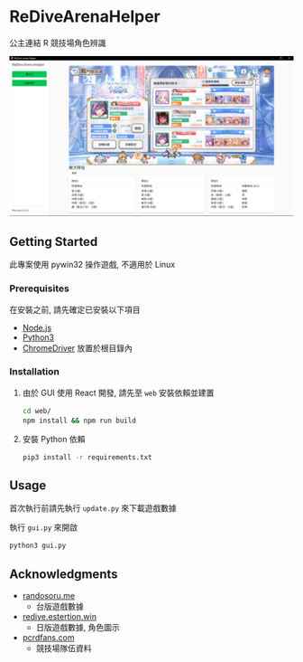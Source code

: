 # ReDiveArenaHelper

公主連結 R 競技場角色辨識

![screenshot1](./screenshots/1.png)

## Getting Started

此專案使用 pywin32 操作遊戲, 不適用於 Linux

### Prerequisites

在安裝之前, 請先確定已安裝以下項目

- [Node.js](https://nodejs.org)
- [Python3](https://www.python.org)
- [ChromeDriver](https://chromedriver.chromium.org) 放置於根目錄內

### Installation

1. 由於 GUI 使用 React 開發, 請先至 `web` 安裝依賴並建置

   ```bash
   cd web/
   npm install && npm run build
   ```

2. 安裝 Python 依賴

   ```bash
   pip3 install -r requirements.txt
   ```

## Usage

首次執行前請先執行 `update.py` 來下載遊戲數據

執行 `gui.py` 來開啟

```bash
python3 gui.py
```

## Acknowledgments

- [randosoru.me](https://randosoru.me)
  - 台版遊戲數據
- [redive.estertion.win](https://redive.estertion.win)
  - 日版遊戲數據, 角色圖示
- [pcrdfans.com](https://www.pcrdfans.com)
  - 競技場隊伍資料
